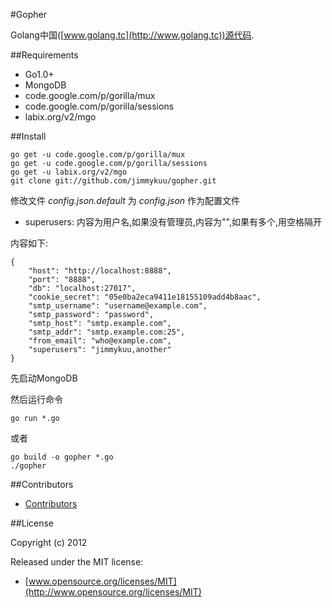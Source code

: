 #Gopher

Golang中国([www.golang.tc](http://www.golang.tc))源代码.

##Requirements

- Go1.0+
- MongoDB
- code.google.com/p/gorilla/mux
- code.google.com/p/gorilla/sessions
- labix.org/v2/mgo

##Install

    go get -u code.google.com/p/gorilla/mux
    go get -u code.google.com/p/gorilla/sessions
    go get -u labix.org/v2/mgo
    git clone git://github.com/jimmykuu/gopher.git
	
修改文件 *config.json.default* 为 *config.json* 作为配置文件

- superusers: 内容为用户名,如果没有管理员,内容为"",如果有多个,用空格隔开

内容如下:

    {
        "host": "http://localhost:8888",
        "port": "8888",
        "db": "localhost:27017",
        "cookie_secret": "05e0ba2eca9411e18155109add4b8aac",
        "smtp_username": "username@example.com",
        "smtp_password": "password",
        "smtp_host": "smtp.example.com",
        "smtp_addr": "smtp.example.com:25",
        "from_email": "who@example.com",
		"superusers": "jimmykuu,another"
    }

先启动MongoDB

然后运行命令

	go run *.go

或者

    go build -o gopher *.go
    ./gopher

##Contributors

- [Contributors](https://github.com/jimmykuu/gopher/graphs/contributors)


##License

Copyright (c) 2012

Released under the MIT license:

- [www.opensource.org/licenses/MIT](http://www.opensource.org/licenses/MIT)

